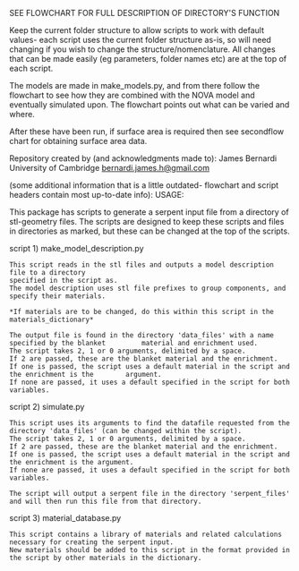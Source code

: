SEE FLOWCHART FOR FULL DESCRIPTION OF DIRECTORY'S FUNCTION

Keep the current folder structure to allow scripts to work with default values- each script uses the current folder structure as-is, so will need changing if you wish to change the structure/nomenclature.
All changes that can be made easily (eg parameters, folder names etc) are at the top of each script.

The models are made in make_models.py, and from there follow the flowchart to see how they are combined with the NOVA model and eventually simulated upon.
The flowchart points out what can be varied and where.

After these have been run, if surface area is required then see secondflow chart for obtaining surface area data.

Repository created by (and acknowledgments made to):
	James Bernardi
	University of Cambridge
	bernardi.james.h@gmail.com



(some additional information that is a little outdated- flowchart and script headers contain most up-to-date info):
USAGE:

This package has scripts to generate a serpent input file from a directory of stl-geometry files. 
The scripts are designed to keep these scripts and files in directories as marked, but these can be changed at the top of the scripts.

script 1) make_model_description.py

	This script reads in the stl files and outputs a model description file to a directory 
	specified in the script as.
	The model description uses stl file prefixes to group components, and specify their materials.

	*If materials are to be changed, do this within this script in the materials_dictionary*
	
	The output file is found in the directory 'data_files' with a name specified by the blanket 		material and enrichment used.
	The script takes 2, 1 or 0 arguments, delimited by a space.
	If 2 are passed, these are the blanket material and the enrichment.
	If one is passed, the script uses a default material in the script and the enrichment is the 		argument.
	If none are passed, it uses a default specified in the script for both variables.


script 2) simulate.py

	This script uses its arguments to find the datafile requested from the directory 'data_files' (can be changed within the script).
	The script takes 2, 1 or 0 arguments, delimited by a space.
	If 2 are passed, these are the blanket material and the enrichment.
	If one is passed, the script uses a default material in the script and the enrichment is the argument.
	If none are passed, it uses a default specified in the script for both variables.

	The script will output a serpent file in the directory 'serpent_files' and will then run this file from that directory.
	

script 3) material_database.py
	
	This script contains a library of materials and related calculations necessary for creating the serpent input.
	New materials should be added to this script in the format provided in the script by other materials in the dictionary.
